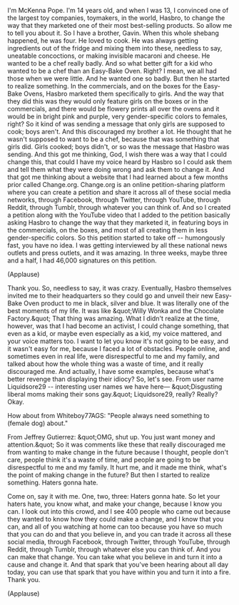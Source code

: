 
I&#39;m McKenna Pope. I&#39;m 14 years old,
and when I was 13, I convinced
one of the largest toy companies,
toymakers, in the world, Hasbro,
to change the way that they marketed
one of their most best-selling products.
So allow me to tell you about it.
So I have a brother, Gavin.
When this whole shebang happened, he was four.
He loved to cook.
He was always getting ingredients out of the fridge
and mixing them into these, needless to say,
uneatable concoctions,
or making invisible macaroni and cheese.
He wanted to be a chef really badly.
And so what better gift for a kid
who wanted to be a chef
than an Easy-Bake Oven. Right?
I mean, we all had those when we were little.
And he wanted one so badly.
But then he started to realize something.
In the commercials, and on the 
boxes for the Easy-Bake Ovens,
Hasbro marketed them specifically to girls.
And the way that they did this
was they would only feature girls
on the boxes or in the commercials,
and there would be flowery prints all over the ovens
and it would be in bright pink and purple,
very gender-specific colors to females, right?
So it kind of was sending a message
that only girls are supposed to cook; boys aren&#39;t.
And this discouraged my brother a lot.
He thought that he wasn&#39;t
supposed to want to be a chef,
because that was something that girls did.
Girls cooked; boys didn&#39;t,
or so was the message that Hasbro was sending.
And this got me thinking,
God, I wish there was a way that I could change this,
that could I have my voice heard by Hasbro
so I could ask them and tell them
what they were doing wrong
and ask them to change it.
And that got me thinking about a website
that I had learned about a few months prior
called Change.org.
Change.org is an online petition-sharing platform
where you can create a petition and share it
across all of these social media networks,
through Facebook, through Twitter,
through YouTube, through Reddit, through Tumblr,
through whatever you can think of.
And so I created a petition
along with the YouTube video
that I added to the petition
basically asking Hasbro
to change the way that they marketed it,
in featuring boys in the commercials, on the boxes,
and most of all creating them
in less gender-specific colors.
So this petition started to take off --
humongously fast, you have no idea.
I was getting interviewed by
all these national news outlets
and press outlets, and it was amazing.
In three weeks, maybe three and a half,
I had 46,000 signatures on this petition.

(Applause)

Thank you.
So, needless to say, it was crazy.
Eventually, Hasbro themselves
invited me to their headquarters
so they could go and unveil
their new Easy-Bake Oven product to me
in black, silver and blue.
It was literally one of the best moments of my life.
It was like &amp;quot;Willy Wonka and the Chocolate Factory.&amp;quot;
That thing was amazing.
What I didn&#39;t realize at the time, however,
was that I had become an activist,
I could change something,
that even as a kid, or maybe 
even especially as a kid,
my voice mattered, and your voice matters too.
I want to let you know it&#39;s not going to be easy,
and it wasn&#39;t easy for me,
because I faced a lot of obstacles.
People online, and sometimes even in real life,
were disrespectful to me and my family,
and talked about how the whole
thing was a waste of time,
and it really discouraged me.
And actually, I have some examples,
because what&#39;s better revenge
than displaying their idiocy?
So, let&#39;s see.
From user name Liquidsore29 --
interesting user names we have here—
&amp;quot;Disgusting liberal moms making their sons gay.&amp;quot;
Liquidsore29, really? Really? Okay.

How about from Whiteboy77AGS:
&quot;People always need something
to (female dog) about.&quot;

From Jeffrey Gutierrez:
&amp;quot;OMG, shut up. You just want money and attention.&amp;quot;
So it was comments like these
that really discouraged me from
wanting to make change in the future
because I thought, people don&#39;t care,
people think it&#39;s a waste of time,
and people are going to be disrespectful 
to me and my family.
It hurt me, and it made me think,
what&#39;s the point of making change in the future?
But then I started to realize something.
Haters gonna hate.

Come on, say it with me. One, two, three:
Haters gonna hate.
So let your haters hate,
you know what, and make your change,
because I know you can.
I look out into this crowd,
and I see 400 people
who came out because they wanted to know
how they could make a change,
and I know that you can, and all
of you watching at home can too
because you have so much that you 
can do and that you believe in,
and you can trade it across all these social media,
through Facebook, through Twitter, through 
YouTube, through Reddit, through Tumblr,
through whatever else you can think of.
And you can make that change.
You can take what you believe in
and turn it into a cause and change it.
And that spark that you&#39;ve been 
hearing about all day today,
you can use that spark that you have within you
and turn it into a fire.
Thank you.

(Applause)

